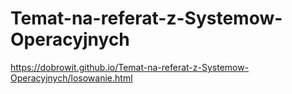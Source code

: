 # Temat-na-referat-z-Systemow-Operacyjnych

https://dobrowit.github.io/Temat-na-referat-z-Systemow-Operacyjnych/losowanie.html
